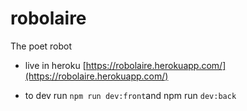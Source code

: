 # robolaire
The poet robot

 - live in heroku
[https://robolaire.herokuapp.com/](https://robolaire.herokuapp.com/)

 - to dev run `npm run dev:front`and npm run `dev:back`


